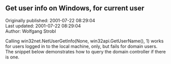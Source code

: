 ## Get user info on Windows, for current user  
Originally published: 2001-07-22 08:29:04  
Last updated: 2001-07-22 08:29:04  
Author: Wolfgang Strobl  
  
Calling win32net.NetUserGetInfo(None, win32api.GetUserName(), 1) works for users logged in to the local machine, only, but fails for domain users. The snippet below demonstrates how to query the domain controller if there is one.
